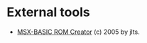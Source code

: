 
# External tools

* [MSX-BASIC ROM Creator](https://sites.google.com/site/msxpage/pc-tools) (c) 2005 by jlts.
